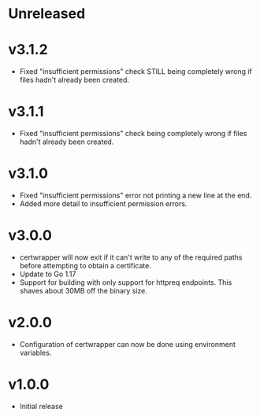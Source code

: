# Unreleased

# v3.1.2

- Fixed "insufficient permissions" check STILL being completely wrong if files hadn't already
  been created.

# v3.1.1

- Fixed "insufficient permissions" check being completely wrong if files hadn't already
  been created.

# v3.1.0

- Fixed "insufficient permissions" error not printing a new line at the end.
- Added more detail to insufficient permission errors.

# v3.0.0

- certwrapper will now exit if it can't write to any of the required paths before attempting to
  obtain a certificate.
- Update to Go 1.17
- Support for building with only support for httpreq endpoints. This shaves about 30MB off the binary size. 

# v2.0.0

- Configuration of certwrapper can now be done using environment variables.

# v1.0.0

- Initial release
